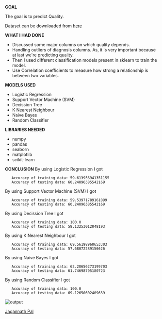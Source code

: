**GOAL**

The goal is to predict  Quality.

Dataset can be downloaded from [here]( https://www.kaggle.com/adityakadiwal/-potability)

**WHAT I HAD DONE**
- Discussed some major columns on which  quality depends.
- Handling outliers of diagnosis columns. As, it is very important because at last we're predicting  quality.
- Then I used different classification models present in sklearn to train the model.
- Use Correlation coefficients to measure how strong a relationship is between two variables.

**MODELS USED**
-  Logistic Regression
-  Support Vector Machine (SVM)
-  Decission Tree
-  K Nearest Neighbour
-  Naive Bayes
-  Random  Classifier

**LIBRARIES NEEDED**
- numpy
- pandas
- seaborn
- matplotlib
- scikit-learn

**CONCLUSION**
By using Logistic Regression I got 
 ```
    Accuracy of training data: 59.613956941351155
    Accuracy of testing data: 60.24096385542169
 ``` 
 
 By using Support Vector Machine (SVM) I got 
 ```
    Accuracy of training data: 59.53971789161099
    Accuracy of testing data: 60.24096385542169
 ``` 
 
 By using Decission Tree I got 
 ```
    Accuracy of training data: 100.0
    Accuracy of testing data: 58.13253012048193
 ``` 
 
 By using K Nearest Neighbour I got 
 ```
    Accuracy of training data: 69.56198960653303
    Accuracy of testing data: 57.68072289156626
 ``` 
 
 By using Naive Bayes I got 
 ```
    Accuracy of training data: 62.28656273199703
    Accuracy of testing data: 61.74698795180723
 ``` 
 
 By using Random  Classifier I got 
 ```
    Accuracy of training data: 100.0
    Accuracy of testing data: 69.12650602409639
 ``` 

<img align="center" alt="output"  src="Images/download.png" />

<a href="https://github.com/Jagannath8">Jagannath Pal</a>
